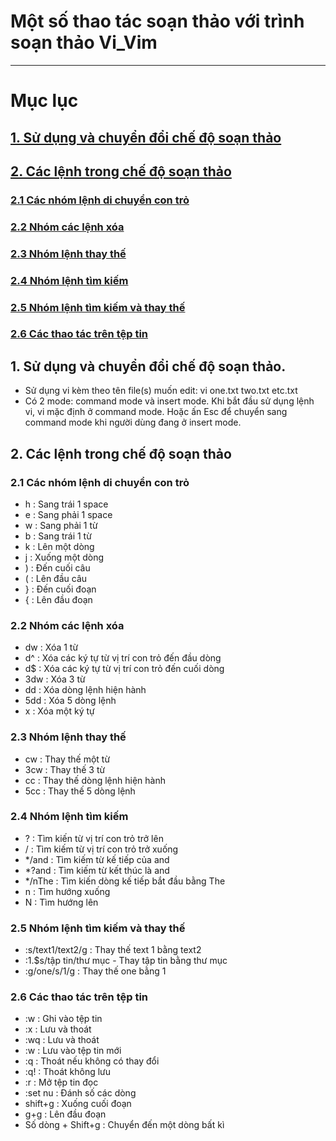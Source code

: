 # Một số thao tác soạn thảo với trình soạn thảo Vi_Vim
-------------------------------------------------------------
# Mục lục
## [1. Sử dụng và chuyển đổi chế độ soạn thảo](#1)
## [2. Các lệnh trong chế độ soạn thảo](#2)
### [2.1 Các nhóm lệnh di chuyển con trỏ](#21)
### [2.2 Nhóm các lệnh xóa](#22)
### [2.3 Nhóm lệnh thay thế](#23)
### [2.4 Nhóm lệnh tìm kiếm](#24)
### [2.5 Nhóm lệnh tìm kiếm và thay thế](#25)
### [2.6 Các thao tác trên tệp tin](#26)

<a name=1></a>
## 1. Sử dụng và chuyển đổi chế độ soạn thảo.
- Sử dụng vi kèm theo tên file(s) muốn edit: vi one.txt two.txt etc.txt
- Có 2 mode: command mode và insert mode. Khi bắt đầu sử dụng lệnh vi, vi mặc định ở command mode. Hoặc ấn Esc để chuyển sang command mode khi người dùng đang ở insert mode.

<a name=2></a>
## 2. Các lệnh trong chế độ soạn thảo

<a name=21></a>
### 2.1 Các nhóm lệnh di chuyển con trỏ
- h : Sang trái 1 space
- e : Sang phải 1 space
- w : Sang phải 1 từ
- b : Sang trái 1 từ
- k : Lên một dòng
- j : Xuống một dòng
- ) : Đến cuối câu
- ( : Lên đầu câu
- } : Đến cuối đoạn
- { : Lên đầu đoạn

<a name=22></a>
### 2.2 Nhóm các lệnh xóa
- dw : Xóa 1 từ
- d^ : Xóa các ký tự từ vị trí con trỏ đến đầu dòng
- d$ : Xóa các ký tự từ vị trí con trỏ đến cuối dòng
- 3dw : Xóa 3 từ
- dd : Xóa dòng lệnh hiện hành
- 5dd : Xóa 5 dòng lệnh
- x : Xóa một ký tự

<a name=23></a>
### 2.3 Nhóm lệnh thay thế
- cw : Thay thế một từ
- 3cw : Thay thế 3 từ
- cc : Thay thế dòng lệnh hiện hành
- 5cc : Thay thế 5 dòng lệnh

<a name=24></a>
### 2.4 Nhóm lệnh tìm kiếm
- ? : Tìm kiến từ vị trí con trỏ trở lên
- / : Tìm kiếm từ vị trí con trỏ trở xuống
- */and : Tìm kiếm từ kế tiếp của and
- *?and : Tìm kiếm từ kết thúc là and
- */nThe : Tìm kiến dòng kế tiếp bắt đầu bằng The
- n : Tìm hướng xuống
- N : Tìm hướng lên

<a name=25></a>
### 2.5 Nhóm lệnh tìm kiếm và thay thế
- :s/text1/text2/g : Thay thế text 1 bằng text2
- :1.$s/tập tin/thư mục - Thay tập tin bằng thư mục
- :g/one/s/1/g : Thay thế one bằng 1

<a name=26></a>
### 2.6 Các thao tác trên tệp tin
- :w : Ghi vào tệp tin
- :x : Lưu và thoát
- :wq : Lưu và thoát
- :w : Lưu vào tệp tin mới
- :q : Thoát nếu không có thay đổi
- :q! : Thoát không lưu
- :r : Mở tệp tin đọc
- :set nu : Đánh số các dòng
- shift+g : Xuống cuối đoạn
- g+g : Lên đầu đoạn
- Số dòng + Shift+g : Chuyển đến một dòng bất kì
